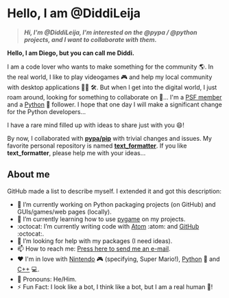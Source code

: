 # Hello, I am @DiddiLeija

>**_Hi, I'm @DiddiLeija, I'm interested on the @pypa / @python projects, and I want to collaborate with them._**

**Hello, I am Diego, but you can call me Diddi.**

I am a code lover who wants to make something for the community :earth_americas:. In the real world, I like to play
videogames :video_game: and help my local community with desktop applications :man_technologist: :hammer_and_wrench:. But when I get into the digital world,
I just roam around, looking for something to collaborate on :thinking:... I'm a 
[PSF member](http://python.org/users/DiddiLeija) and a [Python](http://python.org) :snake: follower. I hope that one day I will
make a significant change for the Python developers...

I have a rare mind filled up with ideas to share just with you :smile:!

By now, I collaborated with **[pypa/pip](https://github.com/pypa/pip)** with trivial changes and issues. 
My favorite personal repository is named **[text_formatter](http://github.com/diddileija/text_formatter)**. If you like __text_formatter__, 
please help me with your ideas...

## About me

GitHub made a list to describe myself. I extended it and got this description:

- :telescope: I’m currently working on Python packaging projects \(on GitHub\) and GUIs/games/web pages \(locally\).
- :seedling: I’m currently learning how to use [pygame](http://pygame.org) on my projects.
- :octocat: I’m currently writing code with [Atom](http://atom.io) :atom: and [GitHub](http://github.com) :octocat:.
- :thinking: I’m looking for help with my packages \(I need ideas\).
- :mailbox: How to reach me: [Press here to send me an e-mail](mailto:dr01191115@gmail.com).
- :heart: I'm in love with [Nintendo](http://nintendo.com) :video_game: (specifying, Super Mario!), [Python](http://python.org) :snake: and [C++](http://isocpp.org) :computer:.
- :man: Pronouns: He/Him.
- :zap: Fun Fact: I look like a bot, I think like a bot, but I am a real human :man:!

<!---
DiddiLeija/DiddiLeija is a ✨ special ✨ repository because its `README.md` (this file) appears on your GitHub profile.
You can click the Preview link to take a look at your changes.
--->
